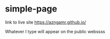 # simple-page

link to live site https://azngamr.github.io/

Whatever I type will appear on the public webssss

<div id="anychart-embed-seat-maps-chamber-theater" class="anychart-embed anychart-embed-seat-maps-chamber-theater">
<script src="https://cdn.anychart.com/releases/8.2.1/js/anychart-base.min.js"></script>
<script src="https://cdn.anychart.com/releases/8.2.1/js/anychart-ui.min.js"></script>
<script src="https://cdn.anychart.com/releases/8.2.1/js/anychart-exports.min.js"></script>
<script src="https://cdn.anychart.com/releases/8.2.1/js/anychart-map.min.js"></script>
<script src="https://code.jquery.com/jquery-latest.min.js"></script>
<div id="ac_style_seat-maps-chamber-theater" style="display:none;">
html, body, #container {
    width: 100%;
    height: 100%;
    margin: 0;
    padding: 0;
}
</div>
<script>(function(){
function ac_add_to_head(el){
	var head = document.getElementsByTagName('head')[0];
	head.insertBefore(el,head.firstChild);
}
function ac_add_link(url){
	var el = document.createElement('link');
	el.rel='stylesheet';el.type='text/css';el.media='all';el.href=url;
	ac_add_to_head(el);
}
function ac_add_style(css){
	var ac_style = document.createElement('style');
	if (ac_style.styleSheet) ac_style.styleSheet.cssText = css;
	else ac_style.appendChild(document.createTextNode(css));
	ac_add_to_head(ac_style);
}
ac_add_link('https://cdn.anychart.com/playground-css/seat-map/seat-map-title.css');
ac_add_link('https://cdn.anychart.com/releases/8.2.1/css/anychart-ui.min.css');
ac_add_link('https://cdn.anychart.com/releases/8.2.1/fonts/css/anychart-font.min.css');
ac_add_style(document.getElementById("ac_style_seat-maps-chamber-theater").innerHTML);
ac_add_style(".anychart-embed-seat-maps-chamber-theater{width:600px;height:450px;}");
})();</script>
<div id="container"></div>
<script>
anychart.onDocumentReady(function () {
    var stage = acgraph.create('container');

    $('#container').append('<div class="seat-map-title">' +
            '<h1>Reservation of seats in Chamber theatre.</h1>' +
            '<p>Source <a href="https://cdn.anychart.com/svg-data/' +
            'seat-map/theater.svg"' +
            'target="_blank">SVG Image</a></p>' + '</div>');

    // get svg file
    $.ajax({
        type: 'GET',
        url: 'https://cdn.anychart.com/svg-data/seat-map/theater.svg',
        // The data that have been used for this sample can be taken from the CDN
        // load SVG image using jQuery ajax
        success: function (svgData) {
            // Data for creating a SeatMap
            var chart = anychart.seatMap([
                {id: '1', value: 'Row - 1'},
                {id: '2', value: 'Row - 1'},
                {id: '3', value: 'Row - 1'},
                {id: '4', value: 'Row - 2'},
                {id: '5', value: 'Row - 2'},
                {id: '6', value: 'Row - 2'},
                {id: '7', value: 'Row - 3'},
                {id: '8', value: 'Row - 3'},
                {id: '9', value: 'Row - 3'},
                {id: '10', value: 'Row - 4'},
                {id: '11', value: 'Row - 4'},
                {id: '12', value: 'Row - 4'}
            ]);

            // set svg data
            chart.geoData(svgData);
            chart.padding([70, 20, 50, 20]);

            // create chart legend
            chart.legend()
                    .enabled(true)
                    // items source mode categories
                    .itemsSourceMode('categories')
                    .position('right')
                    .itemsLayout('vertical');

            var series = chart.getSeries(0);

            // Set color scale.
            series.colorScale(anychart.scales.ordinalColor([
                {'equal': 'Row - 4', 'color': '#109BC7'},
                {'equal': 'Row - 3', 'color': '#109BC7'},
                {'equal': 'Row - 2', 'color': '#109BC7'},
                {'equal': 'Row - 1', 'color': '#d38d5f'}
            ]));

            // sets fill series
            series.fill(function () {
                var attrs = this.attributes;
                if (attrs) {
                    // attr in svg.file
                    var class_ = attrs.class;
                    switch (class_) {
                        case 'rect' :
                            return attrs.fill;
                        default:
                            return '#fff';
                    }
                } else {
                    return this.sourceColor;
                }
            });

            // sets stroke series
            series.stroke(function () {
                var attrs = this.attributes;
                if (attrs) {
                    // attr in svg.file
                    var class_ = attrs.class;
                    switch (class_) {
                        case 'rect' :
                            return attrs.stroke;
                        default:
                            return '#467fac';
                    }
                } else {
                    return this.sourceColor;
                }
            });

            series.tooltip().title().useHtml(true);
            // set tooltip settings
            series.tooltip()
                    .useHtml(true)
                    .titleFormat(function () {
                        var col = this.id;
                        const VIP = 3;

                        if (col <= VIP) {
                            return '<strong style="color: gold;">VIP Place:</strong>';
                        } else {
                            return '<strong>Place:</strong>';
                        }
                    })
                    .format(function () {
                        var row = this.value;
                        // col data from svg-file attribute
                        var col = this.regionProperties.col;

                        return row + '<br>' + 'Col - ' + col;
                    });

            // sets fill on hover series
            series.hovered().fill(function () {
                var attrs = this.attributes;
                if (attrs) {
                    // attr in svg.file
                    var class_ = attrs.class;
                    switch (class_) {
                        case 'chair-color-1':
                            return anychart.color.darken('#109BC7', 0.25);
                        case 'chair-color-2' :
                            return '#109BC7';
                        case 'chair-color-3' :
                            return anychart.color.darken('#109BC7', 0.75);
                        case 'chair-color-4' :
                            return '#09546C';
                        case 'chair-vip-color-1' :
                            return anychart.color.darken('#d38d5f', 0.25);
                        case 'chair-vip-color-2' :
                            return '#d38d5f';
                        case 'chair-vip-color-3' :
                            return anychart.color.darken('#6b3c1e', 0.75);
                        case 'chair-vip-color-4' :
                            return anychart.color.darken('#6b3c1e', 0.1);
                        case 'rect' :
                            return attrs.fill;
                        default:
                            return this.sourceColor;
                            // It returns the original color for
                            // those elements that are not fill over
                    }
                }
            });

            // sets stroke on hover series
            series.hovered().stroke(function () {
                var attrs = this.attributes;
                if (attrs) {
                    // attr in svg.file
                    var class_ = attrs.class;
                    switch (class_) {
                        case 'rect' :
                            return attrs.stroke;
                        default:
                            return '#000 0.3';
                            // It returns the original color for
                            // those elements that are not fill over
                    }
                }
            });

            // sets fill on select series
            series.selected().fill(function () {
                var attrs = this.attributes;
                if (attrs) {
                    // attr in svg.file
                    var class_ = attrs.class;
                    switch (class_) {
                        case 'rect' :
                            return attrs.fill;
                        default:
                            return '#455a64';
                            // It returns the original color for
                            // those elements that are not fill over
                    }
                }
            });

            // sets fill on select series
            series.selected().stroke(function () {
                var attrs = this.attributes;
                if (attrs) {
                    // attr in svg.file
                    var class_ = attrs.class;
                    switch (class_) {
                        case 'rect' :
                            return attrs.stroke;
                        default:
                            return '#000';
                            // It returns the original color for
                            // those elements that are not fill over
                    }
                }
            });

            // label info
            var labelInfo = chart.label();
            labelInfo.useHtml(true)
                    .padding(10)
                    .hAlign('left')
                    .position('left-top')
                    .anchor('left-top')
                    .offsetY(75)
                    .offsetX(20)
                    .width(265)
                    .text('<span style="color: #545f69; font-size: 14px;">' +
                            '<b>Please select a location.</b><br><br>You can do this by ' +
                            'clicking on the<br>desired location , so you can select' +
                            '<br>multiple locations with the aid<br>of a combination ' +
                            'of keys:<br><b><i>shift/ctrl' +
                            ' + target place</i></b>.</span>');
            labelInfo.background({
                fill: '#FCFCFC',
                stroke: '#E1E1E1',
                corners: 3,
                cornerType: 'ROUND'
            });

            // set container id for the chart
            chart.container(stage);
            // initiate chart drawing
            chart.draw();
        }
    });
});
</script>
</div>

<link href="/mapsvg/index.htmlcss/mapsvg.css" rel="stylesheet">
<script src="/mapsvg/index.htmljs/jquery.js"></script>
<script src="/mapsvg/index.htmljs/jquery.mousewheel.min.js"></script>
<script src="/mapsvg/index.htmljs/mapsvg.min.js"></script>

<div id="mapsvg"></div>

<script type="text/javascript">
jQuery(document).ready(function(){
jQuery("#mapsvg").mapSvg({width: 960,height: 540,regions: {'rect2122': {id: "rect2122",'id_no_spaces': "rect2122",disabled: true,data: {}},'path36': {id: "path36",'id_no_spaces': "path36",disabled: true,data: {}},'rect1652': {id: "rect1652",'id_no_spaces': "rect1652",tooltip: "Test",popover: "Testing",data: {}}},viewBox: [0,0,960,540],gauge: {on: false,labels: {low: "low",high: "high"},colors: {lowRGB: {r: 85,g: 0,b: 0,a: 1},highRGB: {r: 238,g: 0,b: 0,a: 1},low: "#550000",high: "#ee0000",diffRGB: {r: 153,g: 0,b: 0,a: 0}},min: 0,max: false},source: "/Objecty Map updated.svg",title: "Objecty Map updated",responsive: true});
});
</script>
